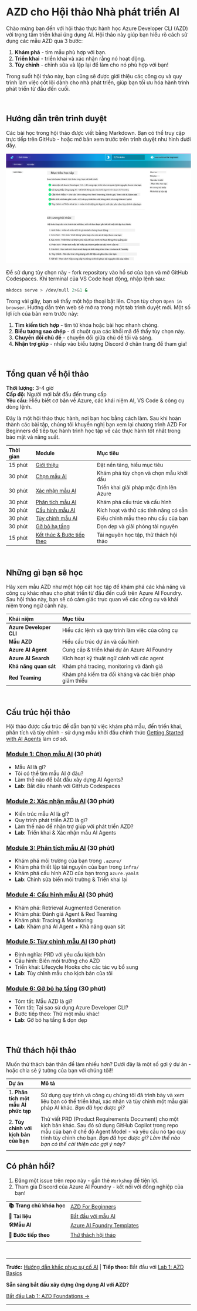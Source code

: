 <!--
CO_OP_TRANSLATOR_METADATA:
{
  "original_hash": "9cc966416ab431c38b2ab863884b196c",
  "translation_date": "2025-09-24T23:18:06+00:00",
  "source_file": "workshop/README.md",
  "language_code": "vi"
}
-->
# AZD cho Hội thảo Nhà phát triển AI

Chào mừng bạn đến với hội thảo thực hành học Azure Developer CLI (AZD) với trọng tâm triển khai ứng dụng AI. Hội thảo này giúp bạn hiểu rõ cách sử dụng các mẫu AZD qua 3 bước:

1. **Khám phá** - tìm mẫu phù hợp với bạn.
1. **Triển khai** - triển khai và xác nhận rằng nó hoạt động.
1. **Tùy chỉnh** - chỉnh sửa và lặp lại để làm cho nó phù hợp với bạn!

Trong suốt hội thảo này, bạn cũng sẽ được giới thiệu các công cụ và quy trình làm việc cốt lõi dành cho nhà phát triển, giúp bạn tối ưu hóa hành trình phát triển từ đầu đến cuối.

<br/>

## Hướng dẫn trên trình duyệt

Các bài học trong hội thảo được viết bằng Markdown. Bạn có thể truy cập trực tiếp trên GitHub - hoặc mở bản xem trước trên trình duyệt như hình dưới đây.

![Workshop](../../../translated_images/workshop.75906f133e6f8ba07ab0302ce17f67ff90f357513f3d4c4bbafa5978b10f058b.vi.png)

Để sử dụng tùy chọn này - fork repository vào hồ sơ của bạn và mở GitHub Codespaces. Khi terminal của VS Code hoạt động, nhập lệnh sau:

```bash title="" linenums="0"
mkdocs serve > /dev/null 2>&1 &
```

Trong vài giây, bạn sẽ thấy một hộp thoại bật lên. Chọn tùy chọn `Open in browser`. Hướng dẫn trên web sẽ mở ra trong một tab trình duyệt mới. Một số lợi ích của bản xem trước này:

1. **Tìm kiếm tích hợp** - tìm từ khóa hoặc bài học nhanh chóng.
1. **Biểu tượng sao chép** - di chuột qua các khối mã để thấy tùy chọn này.
1. **Chuyển đổi chủ đề** - chuyển đổi giữa chủ đề tối và sáng.
1. **Nhận trợ giúp** - nhấp vào biểu tượng Discord ở chân trang để tham gia!

<br/>

## Tổng quan về hội thảo

**Thời lượng:** 3-4 giờ  
**Cấp độ:** Người mới bắt đầu đến trung cấp  
**Yêu cầu:** Hiểu biết cơ bản về Azure, các khái niệm AI, VS Code & công cụ dòng lệnh.

Đây là một hội thảo thực hành, nơi bạn học bằng cách làm. Sau khi hoàn thành các bài tập, chúng tôi khuyến nghị bạn xem lại chương trình AZD For Beginners để tiếp tục hành trình học tập về các thực hành tốt nhất trong bảo mật và năng suất.

| Thời gian | Module  | Mục tiêu |
|:---|:---|:---|
| 15 phút | [Giới thiệu](docs/instructions/0-Introduction.md) | Đặt nền tảng, hiểu mục tiêu |
| 30 phút | [Chọn mẫu AI](docs/instructions/1-Select-AI-Template.md) | Khám phá tùy chọn và chọn mẫu khởi đầu | 
| 30 phút | [Xác nhận mẫu AI](docs/instructions/2-Validate-AI-Template.md) | Triển khai giải pháp mặc định lên Azure |
| 30 phút | [Phân tích mẫu AI](docs/instructions/3-Deconstruct-AI-Template.md) | Khám phá cấu trúc và cấu hình |
| 30 phút | [Cấu hình mẫu AI](docs/instructions/4-Configure-AI-Template.md) | Kích hoạt và thử các tính năng có sẵn |
| 30 phút | [Tùy chỉnh mẫu AI](docs/instructions/5-Customize-AI-Template.md) | Điều chỉnh mẫu theo nhu cầu của bạn |
| 30 phút | [Gỡ bỏ hạ tầng](docs/instructions/6-Teardown-Infrastructure.md) | Dọn dẹp và giải phóng tài nguyên |
| 15 phút | [Kết thúc & Bước tiếp theo](docs/instructions/7-Wrap-up.md) | Tài nguyên học tập, thử thách hội thảo |

<br/>

## Những gì bạn sẽ học

Hãy xem mẫu AZD như một hộp cát học tập để khám phá các khả năng và công cụ khác nhau cho phát triển từ đầu đến cuối trên Azure AI Foundry. Sau hội thảo này, bạn sẽ có cảm giác trực quan về các công cụ và khái niệm trong ngữ cảnh này.

| Khái niệm  | Mục tiêu |
|:---|:---|
| **Azure Developer CLI** | Hiểu các lệnh và quy trình làm việc của công cụ |
| **Mẫu AZD**| Hiểu cấu trúc dự án và cấu hình |
| **Azure AI Agent**| Cung cấp & triển khai dự án Azure AI Foundry |
| **Azure AI Search**| Kích hoạt kỹ thuật ngữ cảnh với các agent |
| **Khả năng quan sát**| Khám phá tracing, monitoring và đánh giá |
| **Red Teaming**| Khám phá kiểm tra đối kháng và các biện pháp giảm thiểu |

<br/>

## Cấu trúc hội thảo

Hội thảo được cấu trúc để dẫn bạn từ việc khám phá mẫu, đến triển khai, phân tích và tùy chỉnh - sử dụng mẫu khởi đầu chính thức [Getting Started with AI Agents](https://github.com/Azure-Samples/get-started-with-ai-agents) làm cơ sở.

### [Module 1: Chọn mẫu AI](docs/instructions/1-Select-AI-Template.md) (30 phút)

- Mẫu AI là gì?
- Tôi có thể tìm mẫu AI ở đâu?
- Làm thế nào để bắt đầu xây dựng AI Agents?
- **Lab**: Bắt đầu nhanh với GitHub Codespaces

### [Module 2: Xác nhận mẫu AI](docs/instructions/2-Validate-AI-Template.md) (30 phút)

- Kiến trúc mẫu AI là gì?
- Quy trình phát triển AZD là gì?
- Làm thế nào để nhận trợ giúp với phát triển AZD?
- **Lab**: Triển khai & Xác nhận mẫu AI Agents

### [Module 3: Phân tích mẫu AI](docs/instructions/3-Deconstruct-AI-Template.md) (30 phút)

- Khám phá môi trường của bạn trong `.azure/` 
- Khám phá thiết lập tài nguyên của bạn trong `infra/` 
- Khám phá cấu hình AZD của bạn trong `azure.yaml`s
- **Lab**: Chỉnh sửa biến môi trường & Triển khai lại

### [Module 4: Cấu hình mẫu AI](docs/instructions/4-Configure-AI-Template.md) (30 phút)
- Khám phá: Retrieval Augmented Generation
- Khám phá: Đánh giá Agent & Red Teaming
- Khám phá: Tracing & Monitoring
- **Lab**: Khám phá AI Agent + Khả năng quan sát 

### [Module 5: Tùy chỉnh mẫu AI](docs/instructions/5-Customize-AI-Template.md) (30 phút)
- Định nghĩa: PRD với yêu cầu kịch bản
- Cấu hình: Biến môi trường cho AZD
- Triển khai: Lifecycle Hooks cho các tác vụ bổ sung
- **Lab**: Tùy chỉnh mẫu cho kịch bản của tôi

### [Module 6: Gỡ bỏ hạ tầng](docs/instructions/6-Teardown-Infrastructure.md) (30 phút)
- Tóm tắt: Mẫu AZD là gì?
- Tóm tắt: Tại sao sử dụng Azure Developer CLI?
- Bước tiếp theo: Thử một mẫu khác!
- **Lab**: Gỡ bỏ hạ tầng & dọn dẹp

<br/>

## Thử thách hội thảo

Muốn thử thách bản thân để làm nhiều hơn? Dưới đây là một số gợi ý dự án - hoặc chia sẻ ý tưởng của bạn với chúng tôi!!

| Dự án | Mô tả |
|:---|:---|
|1. **Phân tích một mẫu AI phức tạp** | Sử dụng quy trình và công cụ chúng tôi đã trình bày và xem liệu bạn có thể triển khai, xác nhận và tùy chỉnh một mẫu giải pháp AI khác. _Bạn đã học được gì?_|
|2. **Tùy chỉnh với kịch bản của bạn**  | Thử viết PRD (Product Requirements Document) cho một kịch bản khác. Sau đó sử dụng GitHub Copilot trong repo mẫu của bạn ở chế độ Agent Model - và yêu cầu nó tạo quy trình tùy chỉnh cho bạn. _Bạn đã học được gì? Làm thế nào bạn có thể cải thiện các gợi ý này?_|
| | |

## Có phản hồi?

1. Đăng một issue trên repo này - gắn thẻ `Workshop` để tiện lợi.
1. Tham gia Discord của Azure AI Foundry - kết nối với đồng nghiệp của bạn!


| | | 
|:---|:---|
| **📚 Trang chủ khóa học**| [AZD For Beginners](../README.md)|
| **📖 Tài liệu** | [Bắt đầu với mẫu AI](https://learn.microsoft.com/en-us/azure/ai-foundry/how-to/develop/ai-template-get-started)|
| **🛠️Mẫu AI** | [Azure AI Foundry Templates](https://ai.azure.com/templates) |
|**🚀 Bước tiếp theo** | [Thử thách hội thảo](../../../workshop) |
| | |

<br/>

---

**Trước:** [Hướng dẫn khắc phục sự cố AI](../docs/troubleshooting/ai-troubleshooting.md) | **Tiếp theo:** Bắt đầu với [Lab 1: AZD Basics](../../../workshop/lab-1-azd-basics)

**Sẵn sàng bắt đầu xây dựng ứng dụng AI với AZD?**

[Bắt đầu Lab 1: AZD Foundations →](./lab-1-azd-basics/README.md)

---

